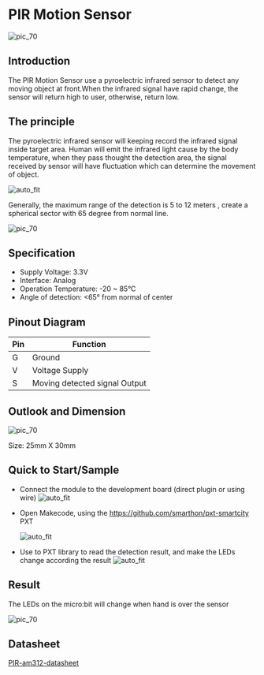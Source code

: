 # PIR Motion Sensor

![pic_70](images/Motion_Sensor_0.jpg)
## Introduction
The PIR Motion Sensor use a pyroelectric infrared sensor to detect any moving object at front.When the infrared signal have rapid change, the sensor will return high to user, otherwise, return low.
<P>

## The principle
The pyroelectric infrared sensor will keeping record the infrared signal inside target area. Human will emit the infrared light cause by the body temperature, when they pass thought the detection area, the signal received by sensor will have fluctuation which can determine the movement of object. <P>
![auto_fit](images/Motion_Sensor_1.png)

Generally, the maximum range of the detection is 5 to 12 meters , create a spherical sector with 65 degree from normal line. <P>
![pic_70](images/Motion_Sensor_2.png)


## Specification 
* Supply Voltage: 3.3V
* Interface: Analog
* Operation Temperature: -20 ~ 85°C
* Angle of detection: <65° from normal of center 



## Pinout Diagram

|Pin|Function|
|--|--|
|G|Ground|
|V|Voltage Supply|
|S|Moving detected signal Output|

## Outlook and Dimension
![pic_70](images/Motion_Sensor_3.png)

Size: 25mm X 30mm

## Quick to Start/Sample

* Connect the module to the development board (direct plugin or using wire)
![auto_fit](images/Motion_Sensor_4.png)<P>

* Open Makecode, using the https://github.com/smarthon/pxt-smartcity PXT <P>
![auto_fit](images/Motion_Sensor_5.png)<P>

* Use to PXT library to read the detection result, and make the LEDs change according the result
![auto_fit](images/Motion_Sensor_6.png)

## Result

The LEDs on the micro:bit will change when hand is over the sensor

![pic_70](images/Motion_Sensor_7.jpg)


## Datasheet

[PIR-am312-datasheet](http://www.image.micros.com.pl/_dane_techniczne_auto/cz%20am312.pdf)
